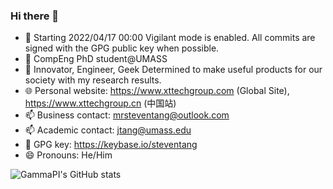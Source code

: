 ### Hi there 👋
- :triangular_flag_on_post: Starting 2022/04/17 00:00 Vigilant mode is enabled. All commits are signed with the GPG public key when possible.
- 🔭 CompEng PhD student@UMASS
- 🌱 Innovator, Engineer, Geek Determined to make useful products for our society with my research results.
- 🌐 Personal website: https://www.xttechgroup.com (Global Site), https://www.xttechgroup.cn (中国站)
- 📫 Business contact: mrsteventang@outlook.com
- 📫 Academic contact: jtang@umass.edu
- 🔑 GPG key: https://keybase.io/steventang
- 😄 Pronouns: He/Him

![GammaPI's GitHub stats](https://github-readme-stats.vercel.app/api?username=gammapi&count_private=true)
<!--
**GammaPi/gammapi** is a ✨ _special_ ✨ repository because its `README.md` (this file) appears on your GitHub profile.

Here are some ideas to get you started:

- 🔭 I’m currently working on ...
- 🌱 I’m currently learning ...
- 👯 I’m looking to collaborate on ...
- 🤔 I’m looking for help with ...
- 💬 Ask me about ...
- 📫 How to reach me: ...
- 😄 Pronouns: ...
- ⚡ Fun fact: ...
-->
